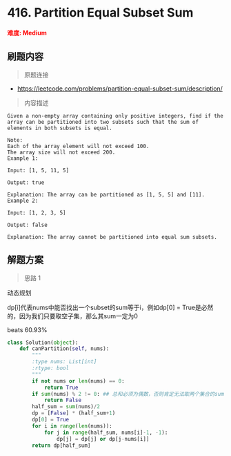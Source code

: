 #  416. Partition Equal Subset Sum

**<font color=red>难度: Medium</font>**

## 刷题内容

> 原题连接

* https://leetcode.com/problems/partition-equal-subset-sum/description/

> 内容描述

```
Given a non-empty array containing only positive integers, find if the array can be partitioned into two subsets such that the sum of elements in both subsets is equal.

Note:
Each of the array element will not exceed 100.
The array size will not exceed 200.
Example 1:

Input: [1, 5, 11, 5]

Output: true

Explanation: The array can be partitioned as [1, 5, 5] and [11].
Example 2:

Input: [1, 2, 3, 5]

Output: false

Explanation: The array cannot be partitioned into equal sum subsets.
```

## 解题方案

> 思路 1

动态规划

dp[i]代表nums中能否找出一个subset的sum等于i，例如dp[0] = True是必然的，因为我们只要取空子集，那么其sum一定为0

beats 60.93%

```python
class Solution(object):
    def canPartition(self, nums):
        """
        :type nums: List[int]
        :rtype: bool
        """
        if not nums or len(nums) == 0:
            return True
        if sum(nums) % 2 != 0: ## 总和必须为偶数，否则肯定无法取两个集合的sum相等
            return False
        half_sum = sum(nums)/2
        dp = [False] * (half_sum+1)
        dp[0] = True
        for i in range(len(nums)):
            for j in range(half_sum, nums[i]-1, -1):
                dp[j] = dp[j] or dp[j-nums[i]]
        return dp[half_sum]
```




